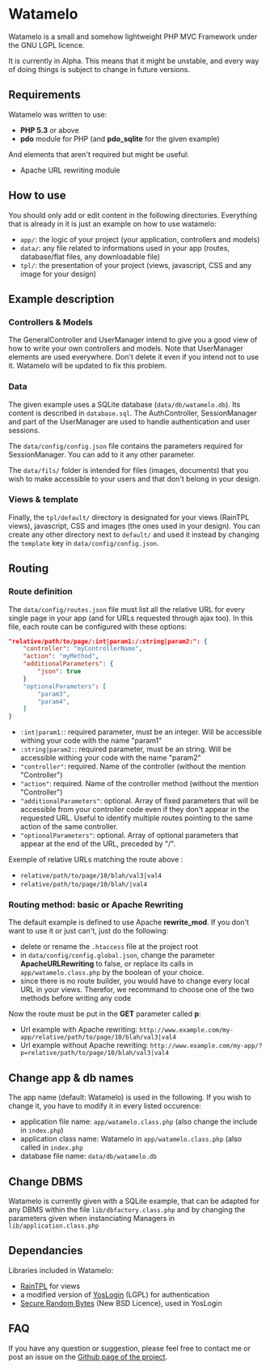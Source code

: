 Watamelo
=====

Watamelo is a small and somehow lightweight PHP MVC Framework under the GNU LGPL licence.

It is currently in Alpha. This means that it might be unstable, and every way of doing things is subject to change in future versions.

## Requirements

Watamelo was written to use:

* **PHP 5.3** or above
* **pdo** module for PHP (and **pdo_sqlite** for the given example)

And elements that aren't required but might be useful:

* Apache URL rewriting module

## How to use

You should only add or edit content in the following directories. Everything that is already in it is just an example on how to use watamelo:

* ```app/```: the logic of your project (your application, controllers and models)
* ```data/```: any file related to informations used in your app (routes, database/flat files, any downloadable file) 
* ```tpl/```: the presentation of your project (views, javascript, CSS and any image for your design)

## Example description

### Controllers & Models

The GeneralController and UserManager intend to give you a good view of how to write your own controllers and models.
Note that UserManager elements are used everywhere. Don't delete it even if you intend not to use it. Watamelo will be updated to fix this problem.

### Data

The given example uses a SQLite database (```data/db/watamelo.db```). Its content is described in ```database.sql```. The AuthController, SessionManager and part of the UserManager are used to handle authentication and user sessions.

The ```data/config/config.json``` file contains the parameters required for SessionManager. You can add to it any other parameter.

The ```data/fils/``` folder is intended for files (images, documents) that you wish to make accessible to your users and that don't belong in your design.

### Views & template

Finally, the ```tpl/default/``` directory is designated for your views (RainTPL views), javascript, CSS and images (the ones used in your design). You can create any other directory next to ```default/``` and used it instead by changing the ```template``` key in ```data/config/config.json```.

## Routing

### Route definition

The ```data/config/routes.json``` file must list all the relative URL for every single page in your app (and for URLs requested through ajax too). In this file, each route can be configured with these options:

```json
"relative/path/to/page/:int|param1:/:string|param2:": {
    "controller": "myControllerName",
    "action": "myMethod",
    "additionalParameters": {
        "json": true
    }
    "optionalParameters": [
        "param3",
        "param4",
    ]
}
```

* ```:int|param1:```: required parameter, must be an integer. Will be accessible withing your code with the name "param1"
* ```:string|param2:```: required parameter, must be an string. Will be accessible withing your code with the name "param2"
* ```"controller"```: required. Name of the controller (without the mention "Controller")
* ```"action"```: required. Name of the controller method (without the mention "Controller")
* ```"additionalParameters"```: optional. Array of fixed parameters that will be accessible from your controller code even if they don't appear in the requested URL. Useful to identify multiple routes pointing to the same action of the same controller.
* ```"optionalParameters"```: optional. Array of optional parameters that appear at the end of the URL, preceded by "/".

Exemple of relative URLs matching the route above :

* ```relative/path/to/page/10/blah/val3|val4```
* ```relative/path/to/page/10/blah/|val4```

### Routing method: basic or Apache Rewriting

The default example is defined to use Apache **rewrite_mod**. If you don't want to use it or just can't, just do the following: 

* delete or rename the ```.htaccess``` file at the project root
* in ```data/config/config.global.json```, change the parameter **ApacheURLRewriting** to false, or replace its calls in ```app/watamelo.class.php``` by the boolean of your choice.
* since there is no route builder, you would have to change every local URL in your views. Therefor, we recommand to choose one of the two methods before writing any code

Now the route must be put in the **GET** parameter called **p**:

* Url example with Apache rewriting: ```http://www.example.com/my-app/relative/path/to/page/10/blah/val3|val4```
* Url example without Apache rewriting: ```http://www.example.com/my-app/?p=relative/path/to/page/10/blah/val3|val4```

## Change app & db names

The app name (default: Watamelo) is used in the following. If you wish to change it, you have to modify it in every listed occurence:

* application file name: ```app/watamelo.class.php``` (also change the include in ```index.php```)
* application class name: Watamelo in ```app/watamelo.class.php``` (also called in ```index.php```
* database file name: ```data/db/watamelo.db```

## Change DBMS

Watamelo is currently given with a SQLite example, that can be adapted for any DBMS within the file ```lib/dbfactory.class.php``` and by changing the parameters given when instanciating Managers in ```lib/application.class.php```

## Dependancies

Libraries included in Watamelo:

* [RainTPL](http://www.raintpl.com/) for views
* a modified version of [YosLogin](https://github.com/yosko/yoslogin) (LGPL) for authentication
* [Secure Random Bytes](https://github.com/GeorgeArgyros/Secure-random-bytes-in-PHP/) (New BSD Licence), used in YosLogin

## FAQ

If you have any question or suggestion, please feel free to contact me or post an issue on the [Github page of the project](github.com/yosko/ddb/issues).
